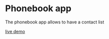 # Phonebook app

The phonebook app allows to have a contact list

[live demo](https://safe-spire-11519.herokuapp.com)
